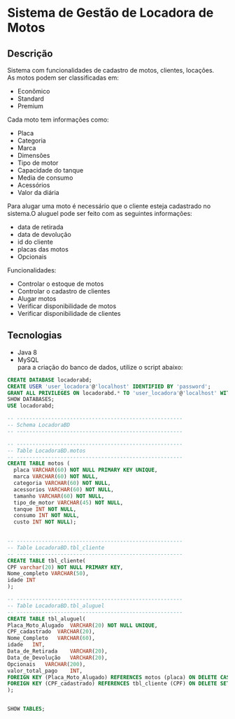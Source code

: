 # Sistema de Gestão de Locadora de Motos
## Descrição

Sistema com funcionalidades de cadastro de motos, clientes, locações.  
As motos podem ser classificadas em:
- Econômico
- Standard
- Premium 

Cada moto tem informações como:
- Placa
- Categoria
- Marca
- Dimensões
- Tipo de motor
- Capacidade do tanque
- Media de consumo
- Acessórios
- Valor da diária

Para alugar uma moto é necessário que o cliente esteja cadastrado no sistema.O aluguel pode ser feito com as seguintes informações:
- data de retirada
- data de devolução
- id do cliente
- placas das motos
- Opcionais

Funcionalidades:
- Controlar o estoque de motos
- Controlar o cadastro de clientes
- Alugar motos
- Verificar disponibilidade de motos
- Verificar disponibilidade de clientes

## Tecnologias
- Java 8
- MySQL  
para a criação do banco de dados, utilize o script abaixo:
```sql
CREATE DATABASE locadorabd;
CREATE USER 'user_locadora'@'localhost' IDENTIFIED BY 'password';
GRANT ALL PRIVILEGES ON locadorabd.* TO 'user_locadora'@'localhost' WITH GRANT OPTION;
SHOW DATABASES;
USE locadorabd;

-- -----------------------------------------------------
-- Schema LocadoraBD
-- -----------------------------------------------------

-- -----------------------------------------------------
-- Table LocadoraBD.motos
-- -----------------------------------------------------
CREATE TABLE motos (
  placa VARCHAR(60) NOT NULL PRIMARY KEY UNIQUE,
  marca VARCHAR(60) NOT NULL,
  categoria VARCHAR(60) NOT NULL,
  acessorios VARCHAR(60) NOT NULL,
  tamanho VARCHAR(60) NOT NULL,
  tipo_de_motor VARCHAR(45) NOT NULL,
  tanque INT NOT NULL,
  consumo INT NOT NULL,
  custo INT NOT NULL);
  

-- -----------------------------------------------------
-- Table LocadoraBD.tbl_cliente
-- -----------------------------------------------------
CREATE TABLE tbl_cliente(
CPF varchar(20) NOT NULL PRIMARY KEY,
Nome_completo VARCHAR(50),
idade INT
);

-- -----------------------------------------------------
-- Table LocadoraBD.tbl_aluguel
-- -----------------------------------------------------
CREATE TABLE tbl_aluguel(
Placa_Moto_Alugado	VARCHAR(20) NOT NULL UNIQUE,
CPF_cadastrado	VARCHAR(20),
Nome_Completo	VARCHAR(60),
idade	INT,
Data_de_Retirada	VARCHAR(20),
Data_de_Devolução	VARCHAR(20),
Opcionais	VARCHAR(200),
valor_total_pago	INT,
FOREIGN KEY (Placa_Moto_Alugado) REFERENCES motos (placa) ON DELETE CASCADE,
FOREIGN KEY (CPF_cadastrado) REFERENCES tbl_cliente (CPF) ON DELETE SET NULL
);


SHOW TABLES;